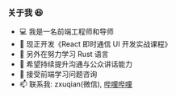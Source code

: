 ### 关于我 😆

- 💻 我是一名前端工程师和导师
- 🔭 现正开发《React 即时通信 UI 开发实战课程》
- 🌱 另外在努力学习 Rust 语言
- 🤔 希望持续提升沟通与公众讲话能力
- 💬 接受前端学习问题咨询
- 📫 联系我: zxuqian(微信), [哔哩哔哩](https://space.bilibili.com/302954484)
